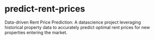 # predict-rent-prices
Data-driven Rent Price Prediction: A datascience project leveraging historical property data to accurately predict optimal rent prices for new properties entering the market.
